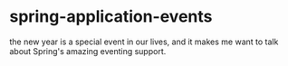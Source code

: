 # spring-application-events
the new year is a special event in our lives, and it makes me want to talk about Spring's amazing eventing support.
